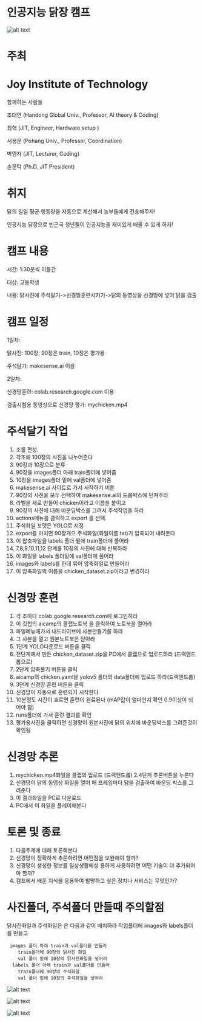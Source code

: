 # 인공지능 닭장 캠프
![alt text](https://github.com/joyinstech/aicamp/blob/main/ai_chicken_coop_photo_night.jpg)

# 주최

# Joy Institute of Technology

함께하는 사람들
  
   조대연 (Handong Global Univ., Professor, AI theory & Coding)
   
   최혁 (JIT, Engineer, Hardware setup ) 
   
   서용운 (Pohang Univ., Professor, Coordination)
   
   박영자 (JIT, Lecturer, Coding)
   
   손문탁 (Ph.D. JIT President)
         
   

# 취지
     
   닭의 일일 평균 행동량을 자동으로 계산해서  농부들에게 전송해주자!

   인공지능 닭장으로 빈곤국 청년들이 인공지능을 재미있게 배울 수 있게 하자!
   
 
# 캠프 내용 

시간: 1:30분씩 이틀간

대상: 고등학생

내용: 닭사진에 주석달기->신경망훈련시키기->닭의 동영상을 신경망에 넣어 닭을 검출

# 캠프 일정
1일차:

닭사진: 100장, 90장은 train, 10장은 평가용

주석달기: makesense.ai 이용

2일차:

신경망훈련: colab.research.google.com 이용

검출시험용 동영상으로 신경망 평가: mychicken.mp4  


# 주석달기 작업
1. 조를 편성.
2. 각조에 100장의 사진을 나누어준다
3. 90장과 10장으로 분류
4. 90장을 images폴더 아래 train폴더에 넣어줌
5. 10장을 images폴더 밑에 val폴더에 넣어줌
6. makesense.ai 사이트로 가서 시작하기 버튼
7. 90장의 사진을 모두 선택하여 makesense.ai의 드롭박스에 던져주라
8. 라벨을 새로 만들어 chicken이라고 이름을 붙이고
9. 90장의 사진에 대해 바운딩박스를 그려서 주석작업을 하라
10. actions메뉴를 클릭하고 export 를 선택. 
11. 주석화일 포맷은 YOLO로 지정
12. export를 마치면 90장개으 주석화일(화일이름.txt)가 압축되어 내려온다
13. 이 압축파일을 labels 폴더 밑에 train폴더에 풀어라
14. 7,8,9,10,11,12 단계를 10장의 사진에 대해 반복하라
15. 이 화일을 labels 폴더밑에 val폴더에 풀어라
16. images와 labels를 한데 묶어 압축화일로 만들어라
17. 이 압축화일의 이름을 chicken_dataset.zip이라고 변경하라

# 신경망 훈련

1. 각 조마다 colab.google.research.com에 로그인하라
2. 이 깃헙의 aicamp의 콜랩노트북 을 클릭하여 노트북을 열어라
3. 파일메뉴에가서 내드라이브에 사본만들기를 하라
4. 그 사본을 열고 원본노트북은 닫아라
5. 1단계 YOLO다운로드 버튼을 클릭
6. 전단계에서 만든 chicken_dataset.zip을 PC에서 콜랩으로 업로드하라 (드랙앤드롭으로)
7. 2단계 압축풀기 버튼을 클릭
8. aicamp의 chicken.yaml을 yolov5 폴더의 data폴더에 업로드 하라(드랙앤드롭)
9. 3단계  신경망 훈련 버튼을 클릭
10. 신경망이 자동으로 훈련되기 시작한다
11. 10분정도 시간이 흐르면 훈련이 완료된다 (mAP값이 얼마인지 확인 0.9이상이 되어야 함)
12. runs폴더에 가서 훈련 결과를 확인
13. 평가용사진을 클릭하면 신경망이 원본사진에 닭의 위치에 바운딩박스를 그려준것이 확인됨 
# 신경망 추론
1. mychicken.mp4화일을 콜랩의 업로드 (드랙앤드롭)
2.4단계 추론버튼을 누른다
3. 신경망이 닭의 동영상 화일을 열어 매 프레임마다 닭을 검출하여 바운딩 박스를 그려준다
4. 이 결과화일을 PC로 다운로드
5. PC에서 이 화일을 플레이해본다
# 토론 및 종료
1. 다음주제에 대해 토론해본다
2. 신경망이 정확하게 추론하려면 어떤점을 보완해야 할까?
3. 신경망이 생성한 정보를 일상생활에성 용하게 사용하려면 어떤 기술이 더 추가되어야 할까?
4. 캠프에서 배운 지식을 응용하여 발명하고 싶은 장치나 서비스는 무엇인가?


# 사진폴더, 주석폴더 만들때 주의할점
   닭사진화일과 주석화일은 은  다음과 같이 배치하라
   작업폴더에 images와 labels폴더를 만들고
     
     images 폴더 아래 train과 val폴더를 만들라
        train폴더에 90장의 닭사진 화일
        val 폴더 밑에 10장의 닭사진화일을 넣어라
      labels 폴더 아래 train과 val폴더를 만들라
        train폴더에 90장의 주석화일
        val 폴더 밑에 10장의 주석화일을 넣어라

![alt text](https://github.com/joyinstech/aicamp/blob/main/chicken_coop_sideview.png)


![alt text](https://github.com/joyinstech/aicamp/blob/main/ai_chicken_coop_photo_ceiling.jpg)


![alt text](https://github.com/joyinstech/aicamp/blob/main/mychicken_boundingbox.png)
